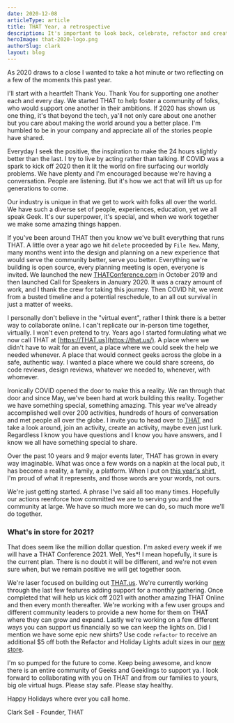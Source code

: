 ```yaml
---
date: 2020-12-08
articleType: article
title: THAT Year, a retrospective
description: It's important to look back, celebrate, refactor and create an awesome future.
heroImage: that-2020-logo.png
authorSlug: clark
layout: blog
---
```


As 2020 draws to a close I wanted to take a hot minute or two reflecting on a few of the moments this past year.

I'll start with a heartfelt Thank You. Thank You for supporting one another each and every day. We started THAT to help foster a community of folks, who would support one another in their ambitions. If 2020 has shown us one thing, it's that beyond the tech, ya'll not only care about one another but you care about making the world around you a better place. I'm humbled to be in your company and appreciate all of the stories people have shared.

Everyday I seek the positive, the inspiration to make the 24 hours slightly better than the last. I try to live by acting rather than talking. If COVID was a spark to kick off 2020 then it lit the world on fire surfacing our worldly problems. We have plenty and I'm encouraged because we're having a conversation. People are listening. But it's how we act that will lift us up for generations to come.

Our industry is unique in that we get to work with folks all over the world. We have such a diverse set of people, experiences, education, yet we all speak Geek. It's our superpower, it's special, and when we work together we make some amazing things happen.

If you've been around THAT then you know we've built everything that runs THAT. A little over a year ago we hit `delete` proceeded by `File New`. Many, many months went into the design and planning on a new experience that would serve the community better, serve you better. Everything we're building is open source, every planning meeting is open, everyone is invited. We launched the new [THATConference.com](https://thatconference.com/) in October 2019 and then launched Call for Speakers in January 2020. It was a crazy amount of work, and I thank the crew for taking this journey. Then COVID hit, we went from a busted timeline and a potential reschedule, to an all out survival in just a matter of weeks.

I personally don't believe in the "virtual event", rather I think there is a better way to collaborate online. I can't replicate our in-person time together, virtually. I won't even pretend to try. Years ago I started formulating what we now call THAT at [https://THAT.us](https://that.us/). A place where we didn't have to wait for an event, a place where we could seek the help we needed whenever. A place that would connect geeks across the globe in a safe, authentic way. I wanted a place where we could share screens, do code reviews, design reviews, whatever we needed to, whenever, with whomever.

Ironically COVID opened the door to make this a reality. We ran through that door and since May, we've been hard at work building this reality. Together we have something special, something amazing. This year we've already accomplished well over 200 activities, hundreds of hours of conversation and met people all over the globe. I invite you to head over to [THAT](https://that.us/) and take a look around, join an activity, create an activity, maybe even just lurk. Regardless I know you have questions and I know you have answers, and I know we all have something special to share.

Over the past 10 years and 9 major events later, THAT has grown in every way imaginable. What was once a few words on a napkin at the local pub, it has become a reality, a family, a platform. When I put on [this year's shirt](https://store.thatconference.com/collections/that-tee/products/that-us), I'm proud of what it represents, and those words are your words, not ours.

We're just getting started. A phrase I've said all too many times. Hopefully our actions reenforce how committed we are to serving you and the community at large. We have so much more we can do, so much more we'll do together.

### What's in store for 2021?

That does seem like the million dollar question. I'm asked every week if we will have a THAT Conference 2021. Well, Yes\*! I mean hopefully, it sure is the current plan. There is no doubt it will be different, and we're not even sure when, but we remain positive we will get together soon.

We're laser focused on building out [THAT.us](https://that.us/). We're currently working through the last few features adding support for a monthly gathering. Once completed that will help us kick off 2021 with another amazing THAT Online and then every month thereafter. We're working with a few user groups and different community leaders to provide a new home for them on THAT where they can grow and expand. Lastly we're working on a few different ways you can support us financially so we can keep the lights on. Did I mention we have some epic new shirts? Use code `refactor` to receive an additional \$5 off both the Refactor and Holiday Lights adult sizes in our [new store](https://store.thatconference.com/).

I'm so pumped for the future to come. Keep being awesome, and know there is an entire community of Geeks and Geeklings to support ya. I look forward to collaborating with you on THAT and from our families to yours, big ole virtual hugs. Please stay safe. Please stay healthy.

Happy Holidays where ever you call home.

Clark Sell - Founder, THAT
